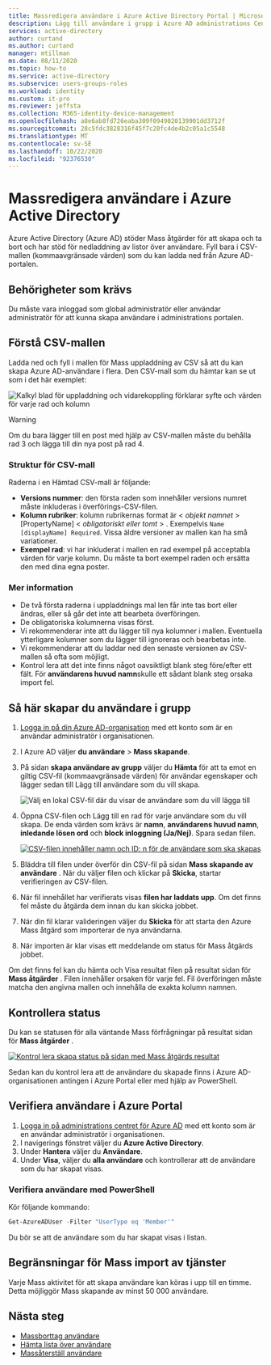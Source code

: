 ```yaml
---
title: Massredigera användare i Azure Active Directory Portal | Microsoft Docs
description: Lägg till användare i grupp i Azure AD administrations Center i Azure Active Directory
services: active-directory
author: curtand
ms.author: curtand
manager: mtillman
ms.date: 08/11/2020
ms.topic: how-to
ms.service: active-directory
ms.subservice: users-groups-roles
ms.workload: identity
ms.custom: it-pro
ms.reviewer: jeffsta
ms.collection: M365-identity-device-management
ms.openlocfilehash: a8e6ab8fd726eaba309f0949020139901dd3712f
ms.sourcegitcommit: 28c5fdc3828316f45f7c20fc4de4b2c05a1c5548
ms.translationtype: MT
ms.contentlocale: sv-SE
ms.lasthandoff: 10/22/2020
ms.locfileid: "92376530"
---
```

# <a name="bulk-create-users-in-azure-active-directory"></a>Massredigera användare i Azure Active Directory

Azure Active Directory (Azure AD) stöder Mass åtgärder för att skapa och ta bort och har stöd för nedladdning av listor över användare. Fyll bara i CSV-mallen (kommaavgränsade värden) som du kan ladda ned från Azure AD-portalen.

## <a name="required-permissions"></a>Behörigheter som krävs

Du måste vara inloggad som global administratör eller användar administratör för att kunna skapa användare i administrations portalen.

## <a name="understand-the-csv-template"></a>Förstå CSV-mallen

Ladda ned och fyll i mallen för Mass uppladdning av CSV så att du kan skapa Azure AD-användare i flera. Den CSV-mall som du hämtar kan se ut som i det här exemplet:

![Kalkyl blad för uppladdning och vidarekoppling förklarar syfte och värden för varje rad och kolumn](./media/users-bulk-add/create-template-example.png)

> [!WARNING]
> Om du bara lägger till en post med hjälp av CSV-mallen måste du behålla rad 3 och lägga till din nya post på rad 4.

### <a name="csv-template-structure"></a>Struktur för CSV-mall

Raderna i en Hämtad CSV-mall är följande:

- **Versions nummer**: den första raden som innehåller versions numret måste inkluderas i överförings-CSV-filen.
- **Kolumn rubriker**: kolumn rubrikernas format är &lt; *objekt namnet* &gt; [PropertyName] &lt; *obligatoriskt eller tomt* &gt; . Exempelvis `Name [displayName] Required`. Vissa äldre versioner av mallen kan ha små variationer.
- **Exempel rad**: vi har inkluderat i mallen en rad exempel på acceptabla värden för varje kolumn. Du måste ta bort exempel raden och ersätta den med dina egna poster.

### <a name="additional-guidance"></a>Mer information

- De två första raderna i uppladdnings mal len får inte tas bort eller ändras, eller så går det inte att bearbeta överföringen.
- De obligatoriska kolumnerna visas först.
- Vi rekommenderar inte att du lägger till nya kolumner i mallen. Eventuella ytterligare kolumner som du lägger till ignoreras och bearbetas inte.
- Vi rekommenderar att du laddar ned den senaste versionen av CSV-mallen så ofta som möjligt.
- Kontrol lera att det inte finns något oavsiktligt blank steg före/efter ett fält. För **användarens huvud namn**skulle ett sådant blank steg orsaka import fel.

## <a name="to-create-users-in-bulk"></a>Så här skapar du användare i grupp

1. [Logga in på din Azure AD-organisation](https://aad.portal.azure.com) med ett konto som är en användar administratör i organisationen.
1. I Azure AD väljer **du användare**  >  **Mass skapande**.
1. På sidan **skapa användare av grupp** väljer du **Hämta** för att ta emot en giltig CSV-fil (kommaavgränsade värden) för användar egenskaper och lägger sedan till Lägg till användare som du vill skapa.

   ![Välj en lokal CSV-fil där du visar de användare som du vill lägga till](./media/users-bulk-add/upload-button.png)

1. Öppna CSV-filen och Lägg till en rad för varje användare som du vill skapa. De enda värden som krävs är **namn**, **användarens huvud namn**, **inledande lösen ord** och **block inloggning (Ja/Nej)**. Spara sedan filen.

   [![CSV-filen innehåller namn och ID: n för de användare som ska skapas](./media/users-bulk-add/add-csv-file.png)](./media/users-bulk-add/add-csv-file.png#lightbox)

1. Bläddra till filen under överför din CSV-fil på sidan **Mass skapande av användare** . När du väljer filen och klickar på **Skicka**, startar verifieringen av CSV-filen.
1. När fil innehållet har verifierats visas **filen har laddats upp**. Om det finns fel måste du åtgärda dem innan du kan skicka jobbet.
1. När din fil klarar valideringen väljer du **Skicka** för att starta den Azure Mass åtgärd som importerar de nya användarna.
1. När importen är klar visas ett meddelande om status för Mass åtgärds jobbet.

Om det finns fel kan du hämta och Visa resultat filen på resultat sidan för **Mass åtgärder** . Filen innehåller orsaken för varje fel. Fil överföringen måste matcha den angivna mallen och innehålla de exakta kolumn namnen.

## <a name="check-status"></a>Kontrollera status

Du kan se statusen för alla väntande Mass förfrågningar på resultat sidan för **Mass åtgärder** .

   [![Kontrol lera skapa status på sidan med Mass åtgärds resultat](./media/users-bulk-add/bulk-center.png)](./media/users-bulk-add/bulk-center.png#lightbox)

Sedan kan du kontrol lera att de användare du skapade finns i Azure AD-organisationen antingen i Azure Portal eller med hjälp av PowerShell.

## <a name="verify-users-in-the-azure-portal"></a>Verifiera användare i Azure Portal

1. [Logga in på administrations centret för Azure AD](https://aad.portal.azure.com) med ett konto som är en användar administratör i organisationen.
1. I navigerings fönstret väljer du **Azure Active Directory**.
1. Under **Hantera** väljer du **Användare**.
1. Under **Visa**, väljer du **alla användare** och kontrollerar att de användare som du har skapat visas.

### <a name="verify-users-with-powershell"></a>Verifiera användare med PowerShell

Kör följande kommando:

``` PowerShell
Get-AzureADUser -Filter "UserType eq 'Member'"
```

Du bör se att de användare som du har skapat visas i listan.

## <a name="bulk-import-service-limits"></a>Begränsningar för Mass import av tjänster

Varje Mass aktivitet för att skapa användare kan köras i upp till en timme. Detta möjliggör Mass skapande av minst 50 000 användare.

## <a name="next-steps"></a>Nästa steg

- [Massborttag användare](users-bulk-delete.md)
- [Hämta lista över användare](users-bulk-download.md)
- [Massåterställ användare](users-bulk-restore.md)
